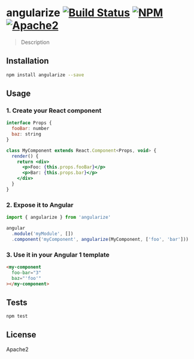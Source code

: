 # angularize [![Build Status](https://img.shields.io/circleci/project/coatue/angularize.svg?branch=master&style=flat-square)](https://circleci.com/gh/coatue/angularize) [![NPM](https://img.shields.io/npm/v/angularize.svg?style=flat-square)](https://www.npmjs.com/package/angularize) [![Apache2](https://img.shields.io/npm/l/angularize.svg?style=flat-square)](https://opensource.org/licenses/Apache2)

> Description

## Installation

```sh
npm install angularize --save
```

## Usage

### 1. Create your React component

```jsx
interface Props {
  fooBar: number
  baz: string
}

class MyComponent extends React.Component<Props, void> {
  render() {
    return <div>
      <p>Foo: {this.props.fooBar}</p>
      <p>Bar: {this.props.bar}</p>
    </div>
  }
}
```

### 2. Expose it to Angular

```jsx
import { angularize } from 'angularize'

angular
  .module('myModule', [])
  .component('myComponent', angularize(MyComponent, ['foo', 'bar']))
```

### 3. Use it in your Angular 1 template

```html
<my-component
  foo-bar="3"
  baz="'foo'"
></my-component>
```

## Tests

```sh
npm test
```

## License

Apache2
